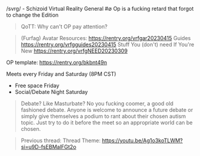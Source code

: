 /svrg/ - Schizoid Virtual Reality General #∅
Op is a fucking retard that forgot to change the Edition
>QoTT: Why can't OP pay attention?

>(Furfag) Avatar Resources:
https://rentry.org/vrfgar20230415
>Guides
https://rentry.org/vrfgguides20230415
>Stuff You (don't) need If You're New
https://rentry.org/vrfgNEED20230309

OP template: https://rentry.org/bkbnt49n

Meets every Friday and Saturday (8PM CST)
- Free space Friday
- Social/Debate Night Saturday

>Debate? Like Masturbate?
No you fucking coomer, a good old fashioned debate. Anyone is welcome to announce a future debate or simply give themselves a podium to rant about their chosen autism topic. Just try to do it before the meet so an appropriate world can be chosen.

>Previous thread: 
>Thread Theme: https://youtu.be/Ag1o3koTLWM?si=u9D-fsEBMalFGt2o